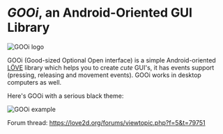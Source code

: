 # _GOOi_, an Android-Oriented GUI Library

![GOOi logo](http://s16.postimg.org/4pvm3xvr9/logo.png)

GOOi (Good-sized Optional Open interface) is a simple Android-oriented [LÖVE](https://love2d.org/) library which helps you to create _cute_ GUI's, it has events support (pressing, releasing and movement events). GOOi works in desktop computers as well.

Here's GOOi with a serious black theme:

![GOOi example](http://s23.postimg.org/gp9ly7y63/image.png)

Forum thread: https://love2d.org/forums/viewtopic.php?f=5&t=79751
